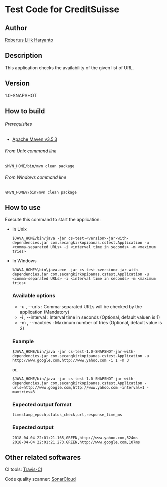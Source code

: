 # Test Code for CreditSuisse #

## Author ##

[Robertus Lilik Haryanto]

## Description ##

This application checks the availability of the given list of URL.

## Version ##

1.0-SNAPSHOT


## How to build ##

###### Prerequisites ######

* [Apache Maven v3.5.3]


###### From Unix command line ######

```
$MVN_HOME/bin/mvn clean package
```


###### From Windows command line ######

```
%MVN_HOME%\bin\mvn clean package
```


## How to use ##

Execute this command to start the application:

* In Unix

   ```
   $JAVA_HOME/bin/java -jar cs-test-<version>-jar-with-dependencies.jar com.secangkirkopipanas.cstest.Application -u <comma-separated URLs> -i <interval time in seconds> -m <maximum tries>
   ```
* In Windows

   ```
   %JAVA_HOME%\bin\java.exe -jar cs-test-<version>-jar-with-dependencies.jar com.secangkirkopipanas.cstest.Application -u <comma-separated URLs> -i <interval time in seconds> -m <maximum tries>
   ```

   ### Available options ###

   * -u <value>, --urls <value>     : Comma-separated URLs will be checked by the application (Mandatory)
   * -i <value>, --interval <value> : Interval time in seconds (Optional, default valuen is 1)
   * -m <value>, --maxtries <value> : Maximum number of tries (Optional, default value is 3)

   ### Example ###

   ```
   $JAVA_HOME/bin/java -jar cs-test-1.0-SNAPSHOT-jar-with-dependencies.jar com.secangkirkopipanas.cstest.Application -u http://www.google.com,http://www.yahoo.com -i 1 -m 3
   ```

   or,

   ```
   $JAVA_HOME/bin/java -jar cs-test-1.0-SNAPSHOT-jar-with-dependencies.jar com.secangkirkopipanas.cstest.Application -urls=http://www.google.com,http://www.yahoo.com -interval=1 -maxtries=3
   ````
   
   ### Expected output format ###
   
   ```
   timestamp_epoch,status_check,url,response_time_ms
   ```

   ### Expected output ###
   
   ```
   2018-04-04 22:01:21.165,GREEN,http://www.yahoo.com,524ms
   2018-04-04 22:01:21.273,GREEN,http://www.google.com,107ms
   ```

## Other related softwares ##

CI tools: [Travis-CI]

Code quality scanner: [SonarCloud]



[Robertus Lilik Haryanto]: mailto:robert.djokdja@gmail.com
[Apache Maven v3.5.3]: http://www-us.apache.org/dist/maven/maven-3/3.5.3/binaries/apache-maven-3.5.3-bin.zip
[Travis-CI]: https://travis-ci.org/secangkirkopipanas/cs-test
[SonarCloud]: https://sonarcloud.io/dashboard?id=com.secangkirkopipanas.cstest%3Acs-test